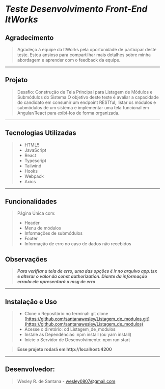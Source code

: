 # *Teste Desenvolvimento Front-End ItWorks*

## Agradecimento

> Agradeço à equipe da ItWorks pela oportunidade de participar deste teste. Estou ansioso para compartilhar mais detalhes sobre minha abordagem e aprender com o feedback da equipe.

---

## Projeto

> Desafio: Construção de Tela Principal para Listagem de Módulos e Submódulos do Sistema
O objetivo deste teste é avaliar a capacidade do candidato em consumir um endpoint RESTful, listar 
os módulos e submódulos de um sistema e implementar uma tela funcional em Angular/React para 
exibi-los de forma organizada.

---

## Tecnologias Utilizadas
> * HTML5
> * JavaScript
> * React
> * Typescript
> * Tailwind
> * Hooks
> * Webpack
> * Axios

---

## Funcionalidades
> Página Única com:
> * Header
> * Menu de módulos
> * Informações de submódulos
> * Footer
> * Informação de erro no caso de dados não recebidos

## Observações
> ***Para verifiar a tela de erro, uma das opções é ir no arquivo app.tsx e alterar o valor da const authorization. Diante da informação errada ele apresentará a msg de erro***

---

## Instalação e Uso
> * Clone o Repositório no terminal: git clone [https://github.com/santanawesley/Listagem_de_modulos.git](https://github.com/santanawesley/Listagem_de_modulos)
> * Acesse o diretório: cd Listagem_de_modulos
> * Instale as Dependências: npm install (ou yarn install)
> * Inicie o Servidor de Desenvolvimento: npm run start

> **Esse projeto rodará em http://localhost:4200**
---

## Desenvolvedor:
> Wesley R. de Santana - wesley0807@gmail.com
